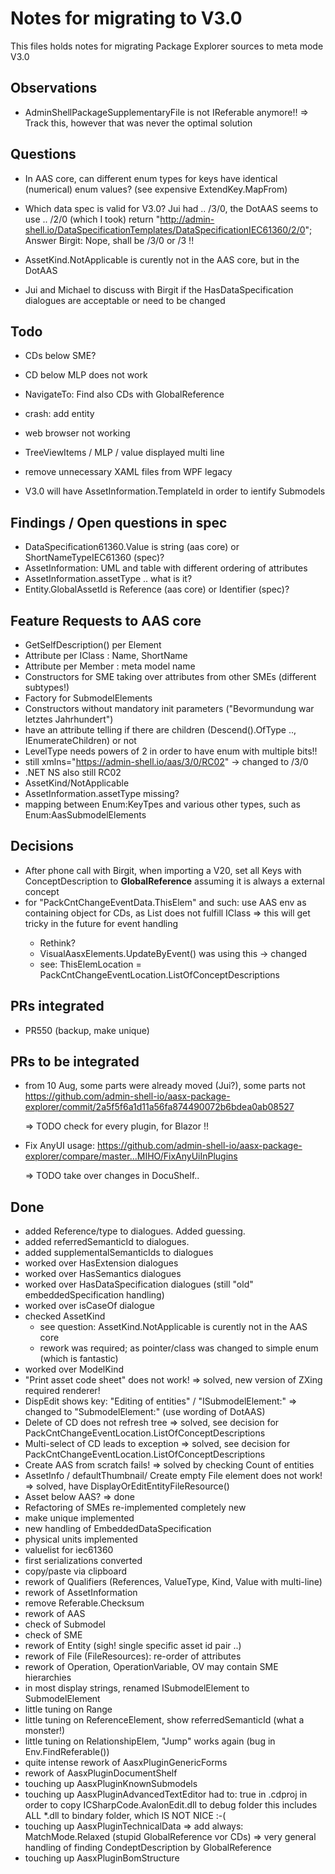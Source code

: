 # Notes for migrating to V3.0
This files holds notes for migrating Package Explorer sources to meta mode V3.0

## Observations

* AdminShellPackageSupplementaryFile is not IReferable anymore!!
  => Track this, however that was never the optimal solution

## Questions

* In AAS core, can different enum types for keys have identical (numerical) enum values?
  (see expensive ExtendKey.MapFrom)

* Which data spec is valid for V3.0? Jui had .. /3/0, the DotAAS seems to use .. /2/0 (which I took)
  return "http://admin-shell.io/DataSpecificationTemplates/DataSpecificationIEC61360/2/0";
  Answer Birgit: Nope, shall be /3/0 or /3 !!

* AssetKind.NotApplicable is curently not in the AAS core, but in the DotAAS

* Jui and Michael to discuss with Birgit if the HasDataSpecification dialogues
  are acceptable or need to be changed

## Todo

* CDs below SME?
* CD below MLP does not work
* NavigateTo: Find also CDs with GlobalReference
* crash: add entity
* web browser not working
* TreeViewItems / MLP / value displayed multi line
* remove unnecessary XAML files from WPF legacy

* V3.0 will have AssetInformation.TemplateId in order to ientify Submodels

## Findings / Open questions in spec

* DataSpecification61360.Value is string (aas core) or ShortNameTypeIEC61360 (spec)?
* AssetInformation: UML and table with different ordering of attributes
* AssetInformation.assetType .. what is it?
* Entity.GlobalAssetId is Reference (aas core) or Identifier (spec)?

## Feature Requests to AAS core

* GetSelfDescription() per Element
* Attribute per IClass : Name, ShortName
* Attribute per Member : meta model name
* Constructors for SME taking over attributes from other SMEs (different subtypes!)
* Factory for SubmodelElements
* Constructors without mandatory init parameters ("Bevormundung war letztes Jahrhundert")
* have an attribute telling if there are children (Descend().OfType<ISubmodelElement> .., IEnumerateChildren) or not
* LevelType needs powers of 2 in order to have enum with multiple bits!!
* still xmlns="https://admin-shell.io/aas/3/0/RC02" -> changed to /3/0
* .NET NS also still RC02
* AssetKind/NotApplicable
* AssetInformation.assetType missing?
* mapping between Enum:KeyTpes and various other types, such as Enum:AasSubmodelElements

## Decisions

* After phone call with Birgit, when importing a V20, set all Keys with ConceptDescription 
  to **GlobalReference** assuming it is always a external concept
* for "PackCntChangeEventData.ThisElem" and such: use AAS env as containing object for CDs, as
  List<CD> does not fulfill IClass => this will get tricky in the future for event handling 
  - Rethink?
  - VisualAasxElements.UpdateByEvent() was using this -> changed
  - see: ThisElemLocation = PackCntChangeEventLocation.ListOfConceptDescriptions

## PRs integrated

* PR550 (backup, make unique)

## PRs to be integrated

* from 10 Aug, some parts were already moved (Jui?), some parts not
  https://github.com/admin-shell-io/aasx-package-explorer/commit/2a5f5f6a1d11a56fa874490072b6bdea0ab08527

  => TODO check for every plugin, for Blazor !!

* Fix AnyUI usage:
  https://github.com/admin-shell-io/aasx-package-explorer/compare/master...MIHO/FixAnyUiInPlugins

  => TODO take over changes in DocuShelf..

## Done

* added Reference/type to dialogues. Added guessing.
* added referredSemanticId to dialogues.
* added supplementalSemanticIds to dialogues
* worked over HasExtension dialogues
* worked over HasSemantics dialogues
* worked over HasDataSpecification dialogues
  (still "old" embeddedSpecification handling)
* worked over isCaseOf dialogue
* checked AssetKind
  - see question: AssetKind.NotApplicable is curently not in the AAS core
  - rework was required; as pointer/class was changed to simple 
  enum (which is fantastic)
* worked over ModelKind
* "Print asset code sheet" does not work! => solved, new version 
  of ZXing required renderer!
* DispEdit shows key: "Editing of entities" / "ISubmodelElement:"
  => changed to "SubmodelElement:" (use wording of DotAAS)
* Delete of CD does not refresh tree => solved, see decision 
  for PackCntChangeEventLocation.ListOfConceptDescriptions
* Multi-select of CD leads to exception => solved, see decision 
  for PackCntChangeEventLocation.ListOfConceptDescriptions
* Create AAS from scratch fails! => solved by checking Count of entities
* AssetInfo / defaultThumbnail/ Create empty File element does not work!
  => solved, have DisplayOrEditEntityFileResource()
* Asset below AAS? => done
* Refactoring of SMEs re-implemented completely new
* make unique implemented
* new handling of EmbeddedDataSpecification
* physical units implemented
* valuelist for iec61360
* first serializations converted
* copy/paste via clipboard
* rework of Qualifiers (References, ValueType, Kind, Value with multi-line)
* rework of AssetInformation
* remove Referable.Checksum
* rework of AAS
* check of Submodel
* check of SME
* rework of Entity (sigh! single specific asset id pair ..)
* rework of File (FileResources): re-order of attributes
* rework of Operation, OperationVariable, OV may contain SME hierarchies
* in most display strings, renamed ISubmodelElement to SubmodelElement
* little tuning on Range
* little tuning on ReferenceElement, show referredSemanticId (what a monster!)
* little tuning on RelationshipElem, "Jump" works again (bug in Env.FindReferable())
* quite intense rework of AasxPluginGenericForms
* rework of AasxPluginDocumentShelf
* touching up AasxPluginKnownSubmodels
* touching up AasxPluginAdvancedTextEditor
  had to: <CopyLocalLockFileAssemblies>true</CopyLocalLockFileAssemblies> in .cdproj
  in order to copy ICSharpCode.AvalonEdit.dll to debug folder
  this includes ALL *.dll to bindary folder, which IS NOT NICE :-(
* touching up AasxPluginTechnicalData
  => add always: MatchMode.Relaxed (stupid GlobalReference vor CDs)
  => very general handling of finding CondeptDescription by GlobalReference
* touching up AasxPluginBomStructure